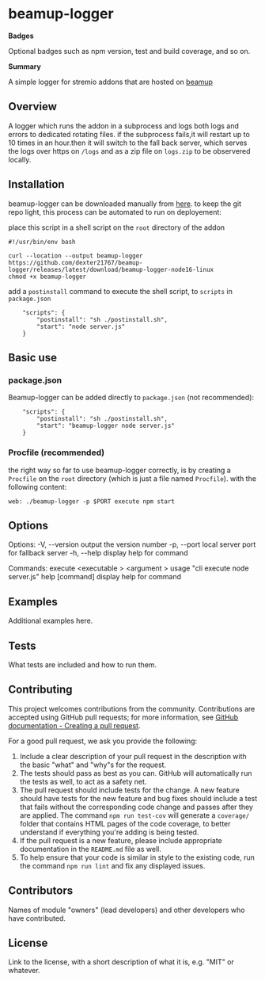 # beamup-logger  

**Badges** 

Optional badges such as npm version, test and build coverage, and so on.

**Summary** 

A simple logger for stremio addons that are hosted on [beamup](https://github.com/Stremio/stremio-beamup)

## Overview

A logger which runs the addon in a subprocess and logs both logs and errors to dedicated rotating files. 
if the subprocess fails,it will restart up to 10 times in an hour.then it will switch to the fall back server, which serves the logs over https on `/logs` and as a zip file on `logs.zip` to be observered locally. 

## Installation

beamup-logger can be downloaded manually from [here](https://github.com/dexter21767/beamup-logger/releases/latest/download/beamup-logger-node16-linux).
to keep the git repo light, this process can be automated to run on deployement:

place this script in a shell script on the `root` directory of the addon

```
#!/usr/bin/env bash

curl --location --output beamup-logger https://github.com/dexter21767/beamup-logger/releases/latest/download/beamup-logger-node16-linux
chmod +x beamup-logger

```

add a `postinstall` command to execute the shell script, to `scripts` in `package.json`

```
	"scripts": {
		"postinstall": "sh ./postinstall.sh",
		"start": "node server.js"
	}
```


## Basic use

### package.json

Beamup-logger can be added directly to `package.json` (not recommended):
```
	"scripts": {
		"postinstall": "sh ./postinstall.sh",
		"start": "beamup-logger node server.js"
	}
```


### Procfile (recommended)

the right way so far to use beamup-logger correctly, is by creating a `Procfile` on the `root` directory (which is just a file named `Procfile`). with the following content:
```
web: ./beamup-logger -p $PORT execute npm start
```

## Options 

Options:
  -V, --version                                      output the version number
  -p, --port <int>                                   local server port for fallback server
  -h, --help                                         display help for command

Commands:
  execute <executable <string>> <argument <string>>  usage "cli execute node server.js"
  help [command]                                     display help for command


## Examples

Additional examples here.

## Tests

What tests are included and how to run them. 

## Contributing

This project welcomes contributions from the community. Contributions are
accepted using GitHub pull requests; for more information, see 
[GitHub documentation - Creating a pull request](https://help.github.com/articles/creating-a-pull-request/).

For a good pull request, we ask you provide the following:

1. Include a clear description of your pull request in the description
   with the basic "what" and "why"s for the request.
2. The tests should pass as best as you can. GitHub will automatically run
   the tests as well, to act as a safety net.
3. The pull request should include tests for the change. A new feature should
   have tests for the new feature and bug fixes should include a test that fails
   without the corresponding code change and passes after they are applied.
   The command `npm run test-cov` will generate a `coverage/` folder that
   contains HTML pages of the code coverage, to better understand if everything
   you're adding is being tested.
4. If the pull request is a new feature, please include appropriate documentation 
   in the `README.md` file as well.
5. To help ensure that your code is similar in style to the existing code,
   run the command `npm run lint` and fix any displayed issues.

## Contributors

Names of module "owners" (lead developers) and other developers who 
have contributed.

## License

Link to the license, with a short description of what it is, 
e.g. "MIT" or whatever.  